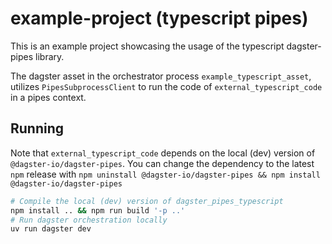 # example-project (typescript pipes)

This is an example project showcasing the usage of the typescript dagster-pipes library.

The dagster asset in the orchestrator process `example_typescript_asset`, utilizes 
`PipesSubprocessClient` to run the code of `external_typescript_code` in a pipes context.

## Running

Note that `external_typescript_code` depends on the local (dev) version of `@dagster-io/dagster-pipes`.
You can change the dependency to the latest `npm` release with `npm uninstall @dagster-io/dagster-pipes && npm install @dagster-io/dagster-pipes`

```bash
# Compile the local (dev) version of dagster_pipes_typescript
npm install .. && npm run build '-p ..'
# Run dagster orchestration locally
uv run dagster dev
```

